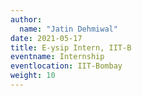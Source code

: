 ```yaml
---
author:
  name: "Jatin Dehmiwal"
date: 2021-05-17
title: E-ysip Intern, IIT-B
eventname: Internship
eventlocation: IIT-Bombay
weight: 10
---
```

